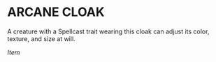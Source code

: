 # ARCANE CLOAK

A creature with a Spellcast trait wearing this cloak can adjust its color, texture, and size at will.

*Item*